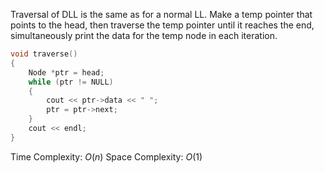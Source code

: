 Traversal of DLL is the same as for a normal LL. Make a temp pointer that points to the head, then traverse the temp pointer until it reaches the end, simultaneously print the data for the temp node in each iteration.
```cpp
void traverse()
{
    Node *ptr = head;
    while (ptr != NULL)
    {
        cout << ptr->data << " ";
        ptr = ptr->next;
    }
    cout << endl;
}
```
Time Complexity: $O(n)$
Space Complexity: $O(1)$